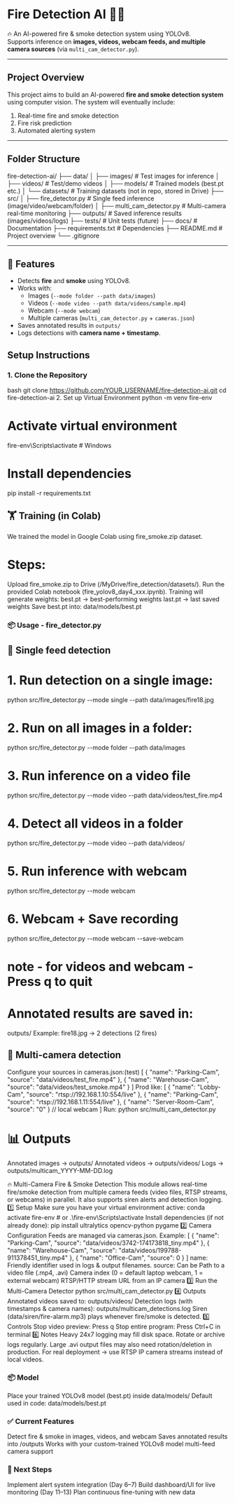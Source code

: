 # Fire Detection AI 🚨🔥

🔥 An AI-powered fire & smoke detection system using YOLOv8.  
Supports inference on **images, videos, webcam feeds, and multiple camera sources** (via `multi_cam_detector.py`).  

---

## **Project Overview**

This project aims to build an AI-powered **fire and smoke detection system** using computer vision. The system will eventually include:

1. Real-time fire and smoke detection  
2. Fire risk prediction  
3. Automated alerting system  


---

## **Folder Structure**

fire-detection-ai/
├── data/
│ ├── images/ # Test images for inference
│ ├── videos/ # Test/demo videos
│ ├── models/ # Trained models (best.pt etc.)
│ └── datasets/ # Training datasets (not in repo, stored in Drive)
├── src/
│ ├── fire_detector.py # Single feed inference (image/video/webcam/folder)
│ ├── multi_cam_detector.py # Multi-camera real-time monitoring
├── outputs/ # Saved inference results (images/videos/logs)
├── tests/ # Unit tests (future)
├── docs/ # Documentation
├── requirements.txt # Dependencies
├── README.md # Project overview
└── .gitignore

---
## 🚀 Features

- Detects **fire** and **smoke** using YOLOv8.
- Works with:
  - Images (`--mode folder --path data/images`)
  - Videos (`--mode video --path data/videos/sample.mp4`)
  - Webcam (`--mode webcam`)
  - Multiple cameras (`multi_cam_detector.py` + `cameras.json`)
- Saves annotated results in `outputs/`
- Logs detections with **camera name + timestamp**.

## **Setup Instructions**

### 1. Clone the Repository

bash
git clone https://github.com/YOUR_USERNAME/fire-detection-ai.git
cd fire-detection-ai
2. Set up Virtual Environment
python -m venv fire-env
# Activate virtual environment
fire-env\Scripts\activate      # Windows
# Install dependencies
pip install -r requirements.txt

## 🏋️ Training (in Colab)
We trained the model in Google Colab using fire_smoke.zip dataset.
# Steps:
Upload fire_smoke.zip to Drive (/MyDrive/fire_detection/datasets/).
Run the provided Colab notebook (fire_yolov8_day4_xxx.ipynb).
Training will generate weights:
best.pt → best-performing weights
last.pt → last saved weights
Save best.pt into:
data/models/best.pt

### 📦 Usage - fire_detector.py
## 🔹 Single feed detection

# 1. Run detection on a single image:
python src/fire_detector.py --mode single --path data/images/fire18.jpg
# 2. Run on all images in a folder:
python src/fire_detector.py --mode folder --path data/images
# 3. Run inference on a video file
python src/fire_detector.py --mode video --path data/videos/test_fire.mp4
# 4. Detect all videos in a folder
python src/fire_detector.py --mode video --path data/videos/
# 5. Run inference with webcam
python src/fire_detector.py --mode webcam
# 6. Webcam + Save recording
python src/fire_detector.py --mode webcam --save-webcam
# note - for videos and webcam - Press q to quit
# Annotated results are saved in:
outputs/
Example:
fire18.jpg → 2 detections (2 fires)

## 🔹 Multi-camera detection
Configure your sources in cameras.json:(test)
[
  { "name": "Parking-Cam", "source": "data/videos/test_fire.mp4" },
  { "name": "Warehouse-Cam", "source": "data/videos/test_smoke.mp4" }
]
Prod like:
[
  { "name": "Lobby-Cam", "source": "rtsp://192.168.1.10:554/live" },
  { "name": "Parking-Cam", "source": "rtsp://192.168.1.11:554/live" },
  { "name": "Server-Room-Cam", "source": "0" }   // local webcam
]
Run:
python src/multi_cam_detector.py
# 📊 Outputs
Annotated images → outputs/
Annotated videos → outputs/videos/
Logs → outputs/multicam_YYYY-MM-DD.log

🔥 Multi-Camera Fire & Smoke Detection
This module allows real-time fire/smoke detection from multiple camera feeds (video files, RTSP streams, or webcams) in parallel.
It also supports siren alerts and detection logging.
1️⃣ Setup
Make sure you have your virtual environment active:
conda activate fire-env   # or
.\fire-env\Scripts\activate
Install dependencies (if not already done):
pip install ultralytics opencv-python pygame
2️⃣ Camera Configuration
Feeds are managed via cameras.json.
Example:
[
  { "name": "Parking-Cam", "source": "data/videos/3742-174173818_tiny.mp4" },
  { "name": "Warehouse-Cam", "source": "data/videos/199788-911378451_tiny.mp4" },
  { "name": "Office-Cam", "source": 0 }
]
name: Friendly identifier used in logs & output filenames.
source: Can be Path to a video file (.mp4, .avi)
Camera index (0 = default laptop webcam, 1 = external webcam)
RTSP/HTTP stream URL from an IP camera
3️⃣ Run the Multi-Camera Detector
python src/multi_cam_detector.py
4️⃣ Outputs
Annotated videos saved to: outputs/videos/
Detection logs (with timestamps & camera names): outputs/multicam_detections.log
Siren (data/siren/fire-alarm.mp3) plays whenever fire/smoke is detected.
5️⃣ Controls
Stop video preview: Press q
Stop entire program: Press Ctrl+C in terminal
6️⃣ Notes
Heavy 24x7 logging may fill disk space. Rotate or archive logs regularly.
Large .avi output files may also need rotation/deletion in production.
For real deployment → use RTSP IP camera streams instead of local videos.

### 📦 Model
Place your trained YOLOv8 model (best.pt) inside data/models/
Default used in code: data/models/best.pt

### ✅ Current Features
Detect fire & smoke in images, videos, and webcam
Saves annotated results into /outputs
Works with your custom-trained YOLOv8 model
multi-feed camera support 

### 📅 Next Steps
 Implement alert system integration (Day 6–7)
 Build dashboard/UI for live monitoring (Day 11–13)
 Plan continuous fine-tuning with new data